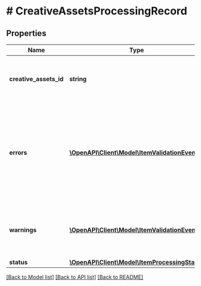 # # CreativeAssetsProcessingRecord

## Properties

Name | Type | Description | Notes
------------ | ------------- | ------------- | -------------
**creative_assets_id** | **string** | The catalog creative assets id in the merchant namespace | [optional]
**errors** | [**\OpenAPI\Client\Model\ItemValidationEvent[]**](ItemValidationEvent.md) | Array with the validation errors for the item processing record. A non empty errors list causes the item processing to fail. | [optional]
**warnings** | [**\OpenAPI\Client\Model\ItemValidationEvent[]**](ItemValidationEvent.md) | Array with the validation warnings for the item processing record | [optional]
**status** | [**\OpenAPI\Client\Model\ItemProcessingStatus**](ItemProcessingStatus.md) |  | [optional]

[[Back to Model list]](../../README.md#models) [[Back to API list]](../../README.md#endpoints) [[Back to README]](../../README.md)

